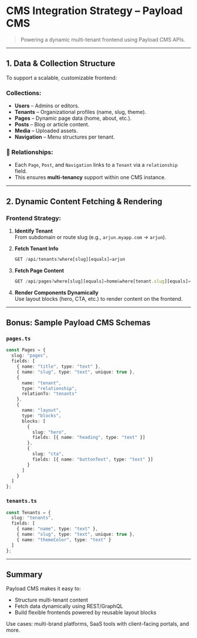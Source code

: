 
# CMS Integration Strategy – Payload CMS

> Powering a dynamic multi-tenant frontend using Payload CMS APIs.

---

## 1. Data & Collection Structure

To support a scalable, customizable frontend:

### Collections:

- **Users** – Admins or editors.
- **Tenants** – Organizational profiles (name, slug, theme).
- **Pages** – Dynamic page data (home, about, etc.).
- **Posts** – Blog or article content.
- **Media** – Uploaded assets.
- **Navigation** – Menu structures per tenant.

### 🔗 Relationships:
- Each `Page`, `Post`, and `Navigation` links to a `Tenant` via a `relationship` field.
- This ensures **multi-tenancy** support within one CMS instance.

---

## 2. Dynamic Content Fetching & Rendering

### Frontend Strategy:

1. **Identify Tenant**  
   From subdomain or route slug (e.g., `arjun.myapp.com` → `arjun`).

2. **Fetch Tenant Info**  
   ```ts
   GET /api/tenants?where[slug][equals]=arjun
   ```

3. **Fetch Page Content**  
   ```ts
   GET /api/pages?where[slug][equals]=home&where[tenant.slug][equals]=arjun
   ```

4. **Render Components Dynamically**  
   Use layout blocks (hero, CTA, etc.) to render content on the frontend.

---

##  Bonus: Sample Payload CMS Schemas

### `pages.ts`
```ts
const Pages = {
  slug: "pages",
  fields: [
    { name: "title", type: "text" },
    { name: "slug", type: "text", unique: true },
    {
      name: "tenant",
      type: "relationship",
      relationTo: "tenants"
    },
    {
      name: "layout",
      type: "blocks",
      blocks: [
        {
          slug: "hero",
          fields: [{ name: "heading", type: "text" }]
        },
        {
          slug: "cta",
          fields: [{ name: "buttonText", type: "text" }]
        }
      ]
    }
  ]
};
```

### `tenants.ts`
```ts
const Tenants = {
  slug: "tenants",
  fields: [
    { name: "name", type: "text" },
    { name: "slug", type: "text", unique: true },
    { name: "themeColor", type: "text" }
  ]
};
```

---

## Summary

Payload CMS makes it easy to:

- Structure multi-tenant content
- Fetch data dynamically using REST/GraphQL
- Build flexible frontends powered by reusable layout blocks

Use cases: multi-brand platforms, SaaS tools with client-facing portals, and more.
